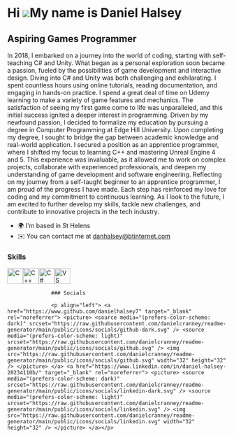 Hi ![](https://user-images.githubusercontent.com/18350557/176309783-0785949b-9127-417c-8b55-ab5a4333674e.gif)My name is Daniel Halsey
=====================================================================================================================================

Aspiring Games Programmer
-------------------------

In 2018, I embarked on a journey into the world of coding, starting with self-teaching C# and Unity. What began as a personal exploration soon became a passion, fueled by the possibilities of game development and interactive design. Diving into C# and Unity was both challenging and exhilarating. I spent countless hours using online tutorials, reading documentation, and engaging in hands-on practice. I spend a great deal of time on Udemy learning to make a variety of game features and mechanics. The satisfaction of seeing my first game come to life was unparalleled, and this initial success ignited a deeper interest in programming. Driven by my newfound passion, I decided to formalize my education by pursuing a degree in Computer Programming at Edge Hill University. Upon completing my degree, I sought to bridge the gap between academic knowledge and real-world application. I secured a position as an apprentice programmer, where I shifted my focus to learning C++ and mastering Unreal Engine 4 and 5. This experience was invaluable, as it allowed me to work on complex projects, collaborate with experienced professionals, and deepen my understanding of game development and software engineering. Reflecting on my journey from a self-taught beginner to an apprentice programmer, I am proud of the progress I have made. Each step has reinforced my love for coding and my commitment to continuous learning. As I look to the future, I am excited to further develop my skills, tackle new challenges, and contribute to innovative projects in the tech industry.

*   🌍  I'm based in St Helens
*   ✉️  You can contact me at [danhalsey@btinternet.com](mailto:danhalsey@btinternet.com)

### Skills 
<p align="left">
<a href="https://docs.microsoft.com/en-us/cpp/?view=msvc-170" target="_blank" rel="noreferrer"><img src="https://raw.githubusercontent.com/danielcranney/readme-generator/main/public/icons/skills/c-colored.svg" width="36" height="36" alt="C" /></a><a href="https://docs.microsoft.com/en-us/cpp/?view=msvc-170" target="_blank" rel="noreferrer"><img src="https://raw.githubusercontent.com/danielcranney/readme-generator/main/public/icons/skills/cplusplus-colored.svg" width="36" height="36" alt="C++" /></a><a href="https://docs.microsoft.com/en-us/dotnet/csharp/" target="_blank" rel="noreferrer"><img src="https://raw.githubusercontent.com/danielcranney/readme-generator/main/public/icons/skills/csharp-colored.svg" width="36" height="36" alt="C#" /></a><a href="https://code.visualstudio.com/" target="_blank" rel="noreferrer"><img src="https://raw.githubusercontent.com/danielcranney/readme-generator/main/public/icons/skills/visualstudiocode.svg" width="36" height="36" alt="VS Code" /></a>
                    </p>
                    

                  ### Socials
                  
                  <p align="left"> <a href="https://www.github.com/danielhalsey7" target="_blank" rel="noreferrer"> <picture> <source media="(prefers-color-scheme: dark)" srcset="https://raw.githubusercontent.com/danielcranney/readme-generator/main/public/icons/socials/github-dark.svg" /> <source media="(prefers-color-scheme: light)" srcset="https://raw.githubusercontent.com/danielcranney/readme-generator/main/public/icons/socials/github.svg" /> <img src="https://raw.githubusercontent.com/danielcranney/readme-generator/main/public/icons/socials/github.svg" width="32" height="32" /> </picture> </a> <a href="https://www.linkedin.com/in/daniel-halsey-20234110b/" target="_blank" rel="noreferrer"> <picture> <source media="(prefers-color-scheme: dark)" srcset="https://raw.githubusercontent.com/danielcranney/readme-generator/main/public/icons/socials/linkedin-dark.svg" /> <source media="(prefers-color-scheme: light)" srcset="https://raw.githubusercontent.com/danielcranney/readme-generator/main/public/icons/socials/linkedin.svg" /> <img src="https://raw.githubusercontent.com/danielcranney/readme-generator/main/public/icons/socials/linkedin.svg" width="32" height="32" /> </picture> </a></p>
